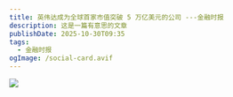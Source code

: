 ```yaml
---
title: 英伟达成为全球首家市值突破 5 万亿美元的公司 ---金融时报
description: 这是一篇有意思的文章
publishDate: 2025-10-30T09:35
tags:
  - 金融时报
ogImage: /social-card.avif
---
```



![](/assets/images/英伟达成为全球首家市值突破-5-万亿美元的公司-金融时报.jpg)
